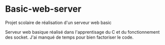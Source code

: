 # Basic-web-server
Projet scolaire de réalisation d'un serveur web basic

Serveur web basique réalisé dans l'apprentisage du C et du fonctionnement des socket. J'ai manqué de temps pour bien factoriser le code.
